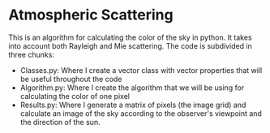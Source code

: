 # Atmospheric Scattering

This is an algorithm for calculating the color of the sky in python. It takes into account both Rayleigh and Mie scattering. 
The code is subdivided in three chunks:
- Classes.py: Where I create a vector class with vector properties that will be useful throughout the code
- Algorithm.py: Where I create the algorithm that we will be using for calculating the color of one pixel
- Results.py: Where I generate a matrix of pixels (the image grid) and calculate an image of the sky according to the observer's viewpoint and the direction of the sun.
